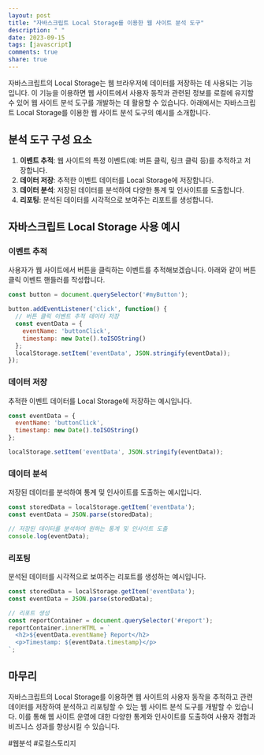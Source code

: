 ```yaml
---
layout: post
title: "자바스크립트 Local Storage를 이용한 웹 사이트 분석 도구"
description: " "
date: 2023-09-15
tags: [javascript]
comments: true
share: true
---
```


자바스크립트의 Local Storage는 웹 브라우저에 데이터를 저장하는 데 사용되는 기능입니다. 이 기능을 이용하면 웹 사이트에서 사용자 동작과 관련된 정보를 로컬에 유지할 수 있어 웹 사이트 분석 도구를 개발하는 데 활용할 수 있습니다. 아래에서는 자바스크립트 Local Storage를 이용한 웹 사이트 분석 도구의 예시를 소개합니다.

## 분석 도구 구성 요소

1. **이벤트 추적**: 웹 사이트의 특정 이벤트(예: 버튼 클릭, 링크 클릭 등)를 추적하고 저장합니다.
2. **데이터 저장**: 추적한 이벤트 데이터를 Local Storage에 저장합니다.
3. **데이터 분석**: 저장된 데이터를 분석하여 다양한 통계 및 인사이트를 도출합니다.
4. **리포팅**: 분석된 데이터를 시각적으로 보여주는 리포트를 생성합니다.

## 자바스크립트 Local Storage 사용 예시

### 이벤트 추적

사용자가 웹 사이트에서 버튼을 클릭하는 이벤트를 추적해보겠습니다. 아래와 같이 버튼 클릭 이벤트 핸들러를 작성합니다.

```javascript
const button = document.querySelector('#myButton');

button.addEventListener('click', function() {
  // 버튼 클릭 이벤트 추적 데이터 저장
  const eventData = {
    eventName: 'buttonClick',
    timestamp: new Date().toISOString()
  };
  localStorage.setItem('eventData', JSON.stringify(eventData));
});
```

### 데이터 저장

추적한 이벤트 데이터를 Local Storage에 저장하는 예시입니다.

```javascript
const eventData = {
  eventName: 'buttonClick',
  timestamp: new Date().toISOString()
};

localStorage.setItem('eventData', JSON.stringify(eventData));
```

### 데이터 분석

저장된 데이터를 분석하여 통계 및 인사이트를 도출하는 예시입니다.

```javascript
const storedData = localStorage.getItem('eventData');
const eventData = JSON.parse(storedData);

// 저장된 데이터를 분석하여 원하는 통계 및 인사이트 도출
console.log(eventData);
```

### 리포팅

분석된 데이터를 시각적으로 보여주는 리포트를 생성하는 예시입니다.

```javascript
const storedData = localStorage.getItem('eventData');
const eventData = JSON.parse(storedData);

// 리포트 생성
const reportContainer = document.querySelector('#report');
reportContainer.innerHTML = `
  <h2>${eventData.eventName} Report</h2>
  <p>Timestamp: ${eventData.timestamp}</p>
`;
```

## 마무리

자바스크립트의 Local Storage를 이용하면 웹 사이트의 사용자 동작을 추적하고 관련 데이터를 저장하여 분석하고 리포팅할 수 있는 웹 사이트 분석 도구를 개발할 수 있습니다. 이를 통해 웹 사이트 운영에 대한 다양한 통계와 인사이트를 도출하여 사용자 경험과 비즈니스 성과를 향상시킬 수 있습니다.

#웹분석 #로컬스토리지